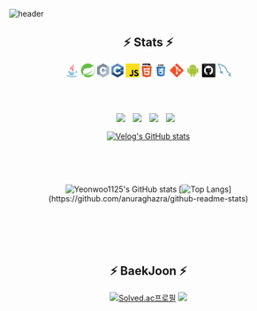 ![header](https://capsule-render.vercel.app/api?type=wave&color=auto&height=300&section=header&text=Yeonwoo&fontSize=100)

<h2 align="center">⚡ Stats ⚡</h2>
 <p align="center">
<p align="center">
  <code><img title="Java" height="25" src="images/java-original.svg"></code>
 <code><img title="Spring" height="25" src="images/spring.svg"></code>
  <code><img title="C" height="25" src="images/c.svg"></code>
  <code><img title="C++" height="25" src="images/cpp.svg"></code>
  <code><img title="Javascript" height="25" src="images/javascript.svg"></code>
  <code><img title="HTML5" height="25" src="images/html5.svg"></code>
  <code><img title="CSS" height="25" src="images/css.svg"></code>
  <code><img title="Git" height="25" src="images/git-original.svg"></code>
  <code><img title="Android" height="25" src="images/android.svg"></code>
  <code><img title="GitHub" height="25" src="images/github.svg"></code>
  <code><img title="MySQL" height="25" src="images/mysql.svg"></code>
</p>
<br><br>
<p align="center">
 <a href="https://facebook.com/yeonwoo1125" target="_blank"><img src="https://img.shields.io/badge/FaceBook-1877F2?style=flat&logo=Facebook&logoColor=white"/></a>
<a href="https://www.instagram.com/yw_go_/" target="_blank"><img src="http://img.shields.io/badge/-Instargram-E4405F?style=flat&logo=Instagram&logoColor=white" style="height : auto; margin-left : 10px; margin-right : 10px;"/></a>
<a href="yeanwoo0619@gmail.com" target="_blank"><img src="https://img.shields.io/badge/Gmail-EA4335?style=flat&logo=Gmail&logoColor=white"/></a>
  <a href="https://velog.io/@yeonwoo1125">
    <img 
        src="http://img.shields.io/badge/-Velog-00aaa7?style=flat&logo=Vector Logo Zone&link=https://velog.io/@yeonwoo1125"
        style="height : auto; margin-left : 10px; margin-right : 10px;"/>
</a>
  
<div align=center>
  
  [![Velog's GitHub stats](https://velog-readme-stats.vercel.app/api?name=yeonwoo1125)](https://github.com/eungyeole/velog-readme-stats)
</div>  
  <br><br>
<div align=center>
  <br>   
  
  ![Yeonwoo1125's GitHub stats](https://github-readme-stats.vercel.app/api?username=yeonwoo1125&show_icons=true&theme=default)
  [![Top Langs](https://github-readme-stats.vercel.app/api/top-langs/?username=yeonwoo1125&layout=compact&langs_count=6")](https://github.com/anuraghazra/github-readme-stats)
</div>

  <br>  <br>  
<div align=center>
  <br>   
  
  <h2 align="center">⚡ BaekJoon ⚡</h2>
  
  [![Solved.ac프로필](http://mazassumnida.wtf/api/v2/generate_badge?boj=yeanwoo0619)](https://solved.ac/yeanwoo0619)
  <img src="http://mazandi.herokuapp.com/api?handle=yeanwoo0619&theme=cold"/>
  <br><br>
  <br>
</div>
